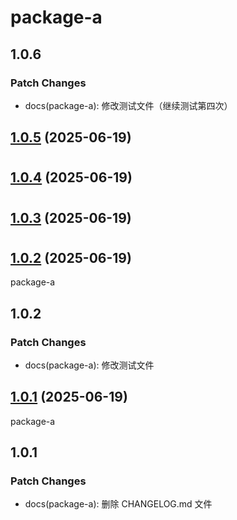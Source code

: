 # package-a

## 1.0.6

### Patch Changes

- docs(package-a): 修改测试文件（继续测试第四次）

## [1.0.5](https://github.com/huoshan25/monorepo-changeset-test/compare/v1.0.5...v1.0.5) (2025-06-19)

#

## [1.0.4](https://github.com/huoshan25/monorepo-changeset-test/compare/v1.0.4...v1.0.4) (2025-06-19)

#

## [1.0.3](https://github.com/huoshan25/monorepo-changeset-test/compare/v1.0.3...v1.0.3) (2025-06-19)

#

## [1.0.2](https://github.com/huoshan25/monorepo-changeset-test/compare/v1.0.0...v1.0.2) (2025-06-19)

package-a

## 1.0.2

### Patch Changes

- docs(package-a): 修改测试文件

## [1.0.1](https://github.com/huoshan25/monorepo-changeset-test/compare/v1.0.0...v1.0.1) (2025-06-19)

package-a

## 1.0.1

### Patch Changes

- docs(package-a): 删除 CHANGELOG.md 文件

